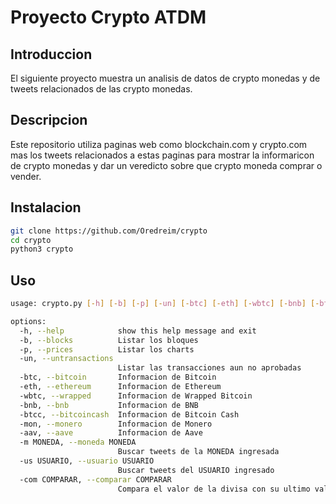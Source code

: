 # Proyecto Crypto ATDM

## Introduccion
El siguiente proyecto muestra un analisis de datos de crypto monedas y de tweets relacionados de las crypto monedas.

## Descripcion
Este repositorio utiliza paginas web como blockchain.com y crypto.com mas los tweets relacionados a estas paginas para mostrar la informaricon de crypto monedas y dar un veredicto sobre que crypto moneda comprar o vender.

## Instalacion

``` bash
git clone https://github.com/Oredreim/crypto
cd crypto
python3 crypto
```

## Uso

``` bash
usage: crypto.py [-h] [-b] [-p] [-un] [-btc] [-eth] [-wbtc] [-bnb] [-btcc] [-mon] [-aav] [-m MONEDA] [-us USUARIO] [-com COMPARAR]

options:
  -h, --help            show this help message and exit
  -b, --blocks          Listar los bloques
  -p, --prices          Listar los charts
  -un, --untransactions
                        Listar las transacciones aun no aprobadas
  -btc, --bitcoin       Informacion de Bitcoin
  -eth, --ethereum      Informacion de Ethereum
  -wbtc, --wrapped      Informacion de Wrapped Bitcoin
  -bnb, --bnb           Informacion de BNB
  -btcc, --bitcoincash  Informacion de Bitcoin Cash
  -mon, --monero        Informacion de Monero
  -aav, --aave          Informacion de Aave
  -m MONEDA, --moneda MONEDA
                        Buscar tweets de la MONEDA ingresada
  -us USUARIO, --usuario USUARIO
                        Buscar tweets del USUARIO ingresado
  -com COMPARAR, --comparar COMPARAR
                        Compara el valor de la divisa con su ultimo valor encontrado
```
